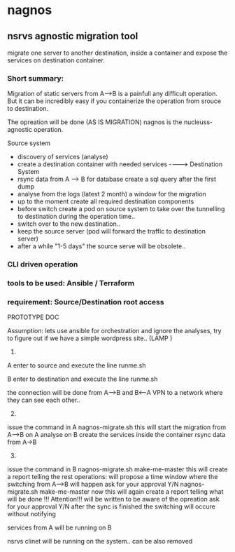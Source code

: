 # nagnos

## nsrvs agnostic migration tool

migrate one server to another destination, inside a container and expose the services on destination container.



### Short summary:

Migration of static servers from A-->B is a painfull any difficult operation. But it can be incredibly easy if you containerize the operation from srouce to destination.


The opreation will be done (AS IS MIGRATION) nagnos is the nucleuss-agnostic operation.

Source system 
* discovery of services (analyse)
* create a destination container with needed services ----> Destination System
* rsync data from A --> B for database create a sql query after the first dump
* analyse from the logs (latest 2 month) a window for the migration
* up to the moment create all required destination components
* before switch create a pod on source system to take over the tunnelling to destination during the operation time..
* switch over to the new destination..
* keep the source server (pod will forward the traffic to destination server)
* after a while "1-5 days" the source serve will be obsolete..

			  
			  
### CLI driven operation
### tools to be used: Ansible / Terraform
### requirement: Source/Destination root access

PROTOTYPE DOC

Assumption: lets use ansible for orchestration and ignore the analyses, try to figure out if we have a simple wordpress site..
(LAMP )

1.

A enter to source and execute the line 
runme.sh

B enter to destination and execute the line
runme.sh

the connection will be done from A-->B and B<--A VPN to a network where they can see each other..

2.
issue the command in A
nagnos-migrate.sh
this will start the migration from A-->B 
on A analyse
on B create the services inside the container
     rsync data from A->B

3.
issue the command in B
nagnos-migrate.sh make-me-master
this will create a report telling the rest operations:
	will propose a time window where the switching from A-->B will happen
	ask for your approval Y/N
nagnos-migrate.sh make-me-master now
this will again create a report telling what will be done
	!!! Attention!!! will be written to be aware of the opreation
	ask for your approval Y/N
	after the sync is finished the switching will occure without notifying
	
	
services from A will be running on B

nsrvs clinet will be running on the system.. can be also removed 
